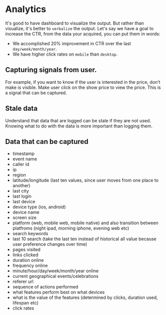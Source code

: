 # Analytics

It's good to have dashboard to visualize the output. But rather than visualize, it's better to `verbalize` the output. Let's say we have a goal to increase the CTR, from the data your acquired, you can put them in words:

- We accomplished 20% improvement in CTR over the last `day/week/month/year`.
- We have higher click rates on `mobile` than `desktop`.


## Capturing signals from user.

For example, if you want to know if the user is interested in the price, don’t make is visible. Make user click on the show price to view the price. This is a signal that can be captured.

## Stale data

Understand that data that are logged can be stale if they are not used. Knowing what to do with the data is more important than logging them.

## Data that can be captured

- timestamp
- event name
- caller id
- ip
- region
- latitude/longitude (last ten values, since user moves from one place to another)
- last city
- last login
- last device
- device type (ios, android)
- device name
- screen size
- platform (web, mobile web, mobile native) and also transition between platfroms (night ipad, morning iphone, evening web etc)
- search keywords
- last 10 search (take the last ten instead of historical all value because user preference changes over time)
- pages visited
- links clicked
- duration online
- frequency online
- minute/hour/day/week/month/year online
- current geographical events/celebrations
- referer url
- sequence of actions performed
- what features perform best on what devices
- what is the value of the features (determined by clicks, duration used, lifespan etc)
- click rates

